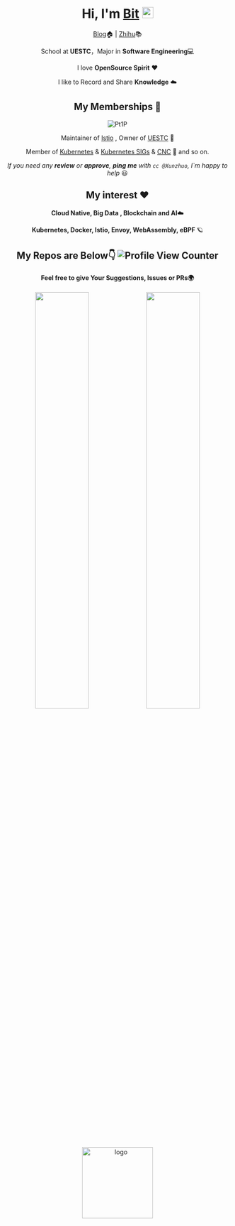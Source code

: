 
<div align="center">
  
<h1>Hi, I'm <a href="https://www.liuxunzhuo.com/">Bit</a> <img src="https://media.giphy.com/media/hvRJCLFzcasrR4ia7z/giphy.gif" width="25px"> </h1>
  
[Blog](https://www.liuxunzhuo.com)🏠  | [Zhihu](https://zhihu.com/people/liuxunzhuo)📚

School at **UESTC**，Major in **Software Engineering**💻

I love **OpenSource Spirit** ❤️

I like to Record and Share **Knowledge** ☁️
  
## My Memberships 🥇
  
![Pt1P](https://user-images.githubusercontent.com/48784001/130169241-21e51597-9693-47ff-a304-de1812851cd7.gif)

Maintainer of [Istio](https://github.com/istio) , Owner of [UESTC](https://github.com/uestcer) 🏫
  
Member of [Kubernetes](https://github.com/Kubernetes) & [Kubernetes SIGs](https://github.com/kubernetes-sigs) & [CNC](https://github.com/cloudnativeto) 🚀 and so on.

*If you need any **review** or **approve**, **ping me** with `cc @Xunzhuo`, I`m happy to help* 😃


## My interest ❤️ 

**Cloud Native, Big Data , Blockchain and AI**☁️

**Kubernetes, Docker, Istio, Envoy, WebAssembly, eBPF** 🪐

## My Repos are Below👇 ![Profile View Counter](https://komarev.com/ghpvc/?username=Xunzhuo)

#### Feel free to give Your Suggestions, Issues or PRs🌍
  
<p align="center">
  <img width="49%" src="https://github-readme-stats.vercel.app/api?username=Xunzhuo&show_icons=true&theme=tokyonight" />
  <img width="49%" src="https://github-readme-streak-stats.herokuapp.com/?user=Xunzhuo&theme=tokyonight" />
</p>

<img src="https://github-profile-trophy.vercel.app/?username=xunzhuo&theme=flat&column=7&margin-w=10" alt="logo" height="160" align="center" />
  
  
</div>

